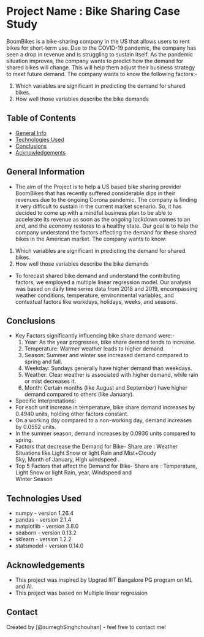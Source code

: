 # Project Name : Bike Sharing Case Study

BoomBikes is a bike-sharing company in the US that allows users to rent bikes for short-term use.
Due to the COVID-19 pandemic, the company has seen a drop in revenue and is struggling to sustain itself.
As the pandemic situation improves, the company wants to predict how the demand for shared bikes will change. This will help them adjust their business strategy to meet future demand. The company wants to know the following factors:-

1) Which variables are significant in predicting the demand for shared bikes.
2) How well those variables describe the bike demands


## Table of Contents
* [General Info](#general-information)
* [Technologies Used](#technologies-used)
* [Conclusions](#conclusions)
* [Acknowledgements](#acknowledgements)

<!-- You can include any other section that is pertinent to your problem -->

## General Information
- The aim of the Project is to help a US based bike sharing provider BoomBikes that has recently suffered considerable dips in their revenues due to the ongoing Corona pandemic. The company is finding it very difficult to sustain in the current market scenario. So, it has decided to come up with a mindful business plan to be able to accelerate its revenue as soon as the ongoing lockdown comes to an end, and the economy restores to a healthy state. 
Our goal is to help the company understand the factors affecting the demand for these shared bikes in the American market. The company wants to know:

1) Which variables are significant in predicting the demand for shared bikes.
2) How well those variables describe the bike demands

- To forecast shared bike demand and understand the contributing factors, we employed a multiple linear regression model. Our analysis was based on daily time series data from 2018 and 2019, encompassing weather conditions, temperature, environmental variables, and contextual factors like workdays, holidays, weeks, and seasons.

<!-- You don't have to answer all the questions - just the ones relevant to your project. -->

## Conclusions
- Key Factors significantly influencing bike share demand were:-
  1) Year: As the year progresses, bike share demand tends to increase.
  2) Temperature: Warmer weather leads to higher demand.
  3) Season: Summer and winter see increased demand compared to spring and fall.
  4) Weekday: Sundays generally have higher demand than weekdays.
  5) Weather: Clear weather is associated with higher demand, while rain or mist decreases it.
  6) Month: Certain months (like August and September) have higher demand compared to others (like January).
- Specific Interpretations:
- For each unit increase in temperature, bike share demand increases by 0.4940 units, holding other factors constant.
- On a working day compared to a non-working day, demand increases by 0.0552 units.
- In the summer season, demand increases by 0.0936 units compared to spring.
- Factors that decrease the Demand for Bike- Share are : Weather Situations like Light Snow or light Rain and Mist+Cloudy  
  Sky, Month of January, High windspeed .
- Top 5 Factors that affect the Demand for Bike- Share are : Temperature, Light Snow or light Rain, year, Windspeed and    
  Winter Season

<!-- You don't have to answer all the questions - just the ones relevant to your project. -->


## Technologies Used
- numpy - version 1.26.4
- pandas - version 2.1.4
- matplotlib - version 3.8.0
- seaborn - version 0.13.2
- sklearn - version 1.2.2
- statsmodel - version 0.14.0

<!-- As the libraries versions keep on changing, it is recommended to mention the version of library used in this project -->

## Acknowledgements

- This project was inspired by Upgrad IIIT Bangalore PG program on ML and AI.
- This project was based on Multiple linear regression


## Contact
Created by [@sumeghSinghchouhan] - feel free to contact me!


<!-- Optional -->
<!-- ## License -->
<!-- This project is open source and available under the [... License](). -->

<!-- You don't have to include all sections - just the one's relevant to your project -->
